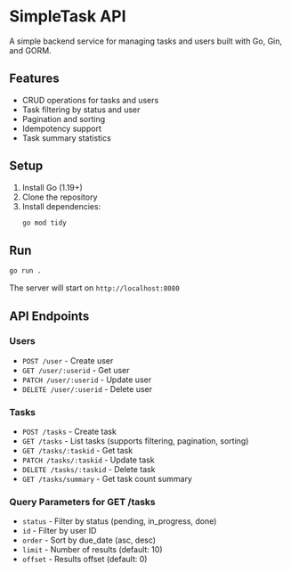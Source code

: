 # SimpleTask API

A simple backend service for managing tasks and users built with Go, Gin, and GORM.

## Features

- CRUD operations for tasks and users
- Task filtering by status and user
- Pagination and sorting
- Idempotency support
- Task summary statistics

## Setup

1. Install Go (1.19+)
2. Clone the repository
3. Install dependencies:
   ```bash
   go mod tidy
   ```

## Run

```bash
go run .
```

The server will start on `http://localhost:8080`

## API Endpoints

### Users
- `POST /user` - Create user
- `GET /user/:userid` - Get user
- `PATCH /user/:userid` - Update user
- `DELETE /user/:userid` - Delete user

### Tasks
- `POST /tasks` - Create task
- `GET /tasks` - List tasks (supports filtering, pagination, sorting)
- `GET /tasks/:taskid` - Get task
- `PATCH /tasks/:taskid` - Update task
- `DELETE /tasks/:taskid` - Delete task
- `GET /tasks/summary` - Get task count summary

### Query Parameters for GET /tasks
- `status` - Filter by status (pending, in_progress, done)
- `id` - Filter by user ID
- `order` - Sort by due_date (asc, desc)
- `limit` - Number of results (default: 10)
- `offset` - Results offset (default: 0)
